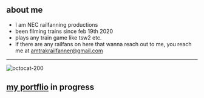 ## about me
* I am NEC railfanning productions
* been filming trains since feb 19th 2020
* plays any train game like tsw2 etc.
* if there are any railfans on here that wanna reach out to me, you reach me at amtrakrailfanner@gmail.com
--------------------------------------------------
![octocat-200](https://user-images.githubusercontent.com/117923813/211029440-2cab9b3a-2d16-4bb5-9c16-553695989777.png)
## [my portflio](https://necrailfan.github.io/portfolio/) in progress

